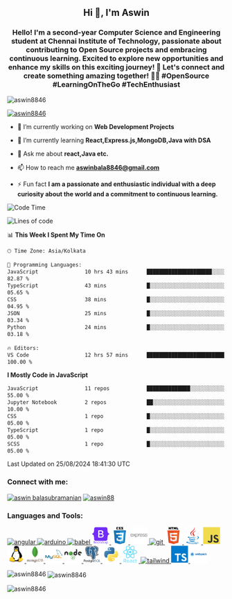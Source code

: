 <h2 align="center">Hi 👋, I'm Aswin</h1>
<h3 align="center">Hello! I'm a second-year Computer Science and Engineering student at Chennai Institute of Technology, passionate about contributing to Open Source projects and embracing continuous learning. Excited to explore new opportunities and enhance my skills on this exciting journey! 🚀 Let's connect and create something amazing together! 👨‍💻 #OpenSource #LearningOnTheGo #TechEnthusiast</h3>

<p align="left"> <img src="https://komarev.com/ghpvc/?username=aswin8846&label=Profile%20views&color=0e75b6&style=flat" alt="aswin8846" /> </p>

<p align="left"> <a href="https://github.com/ryo-ma/github-profile-trophy"><img src="https://github-profile-trophy.vercel.app/?username=aswin8846" alt="aswin8846" /></a> </p>

- 🔭 I’m currently working on **Web Development Projects**

- 🌱 I’m currently learning **React,Express.js,MongoDB,Java with DSA**

- 💬 Ask me about **react,Java etc.**

- 📫 How to reach me **aswinbala8846@gmail.com**

- ⚡ Fun fact **I am a passionate and enthusiastic individual with a deep curiosity about the world and a commitment to continuous learning.**

<!--START_SECTION:waka-->
![Code Time](http://img.shields.io/badge/Code%20Time-62%20hrs%2021%20mins-blue)

![Lines of code](https://img.shields.io/badge/From%20Hello%20World%20I%27ve%20Written-465.2%20thousand%20lines%20of%20code-blue)

📊 **This Week I Spent My Time On** 

```text
🕑︎ Time Zone: Asia/Kolkata

💬 Programming Languages: 
JavaScript               10 hrs 43 mins      █████████████████████░░░░   82.87 % 
TypeScript               43 mins             █░░░░░░░░░░░░░░░░░░░░░░░░   05.65 % 
CSS                      38 mins             █░░░░░░░░░░░░░░░░░░░░░░░░   04.95 % 
JSON                     25 mins             █░░░░░░░░░░░░░░░░░░░░░░░░   03.34 % 
Python                   24 mins             █░░░░░░░░░░░░░░░░░░░░░░░░   03.18 % 

🔥 Editors: 
VS Code                  12 hrs 57 mins      █████████████████████████   100.00 % 
```

**I Mostly Code in JavaScript** 

```text
JavaScript               11 repos            ██████████████░░░░░░░░░░░   55.00 % 
Jupyter Notebook         2 repos             ██░░░░░░░░░░░░░░░░░░░░░░░   10.00 % 
CSS                      1 repo              █░░░░░░░░░░░░░░░░░░░░░░░░   05.00 % 
TypeScript               1 repo              █░░░░░░░░░░░░░░░░░░░░░░░░   05.00 % 
SCSS                     1 repo              █░░░░░░░░░░░░░░░░░░░░░░░░   05.00 % 
```




 Last Updated on 25/08/2024 18:41:30 UTC
<!--END_SECTION:waka-->

<h3 align="left">Connect with me:</h3>
<p align="left">
<a href="https://www.linkedin.com/in/b-a-aswin-b4a74525b/" target="blank"><img align="center" src="https://raw.githubusercontent.com/rahuldkjain/github-profile-readme-generator/master/src/images/icons/Social/linked-in-alt.svg" alt="aswin balasubramanian" height="30" width="40" /></a>
<a href="https://www.leetcode.com/aswin88" target="blank"><img align="center" src="https://raw.githubusercontent.com/rahuldkjain/github-profile-readme-generator/master/src/images/icons/Social/leet-code.svg" alt="aswin88" height="30" width="40" /></a>
</p>

<h3 align="left">Languages and Tools:</h3>
<p align="left"> <a href="https://angular.io" target="_blank" rel="noreferrer"> <img src="https://angular.io/assets/images/logos/angular/angular.svg" alt="angular" width="40" height="40"/> </a> <a href="https://www.arduino.cc/" target="_blank" rel="noreferrer"> <img src="https://cdn.worldvectorlogo.com/logos/arduino-1.svg" alt="arduino" width="40" height="40"/> </a> <a href="https://babeljs.io/" target="_blank" rel="noreferrer"> <img src="https://www.vectorlogo.zone/logos/babeljs/babeljs-icon.svg" alt="babel" width="40" height="40"/> </a> <a href="https://getbootstrap.com" target="_blank" rel="noreferrer"> <img src="https://raw.githubusercontent.com/devicons/devicon/master/icons/bootstrap/bootstrap-plain-wordmark.svg" alt="bootstrap" width="40" height="40"/> </a> <a href="https://www.w3schools.com/css/" target="_blank" rel="noreferrer"> <img src="https://raw.githubusercontent.com/devicons/devicon/master/icons/css3/css3-original-wordmark.svg" alt="css3" width="40" height="40"/> </a> <a href="https://expressjs.com" target="_blank" rel="noreferrer"> <img src="https://raw.githubusercontent.com/devicons/devicon/master/icons/express/express-original-wordmark.svg" alt="express" width="40" height="40"/> </a> <a href="https://git-scm.com/" target="_blank" rel="noreferrer"> <img src="https://www.vectorlogo.zone/logos/git-scm/git-scm-icon.svg" alt="git" width="40" height="40"/> </a> <a href="https://www.w3.org/html/" target="_blank" rel="noreferrer"> <img src="https://raw.githubusercontent.com/devicons/devicon/master/icons/html5/html5-original-wordmark.svg" alt="html5" width="40" height="40"/> </a> <a href="https://www.java.com" target="_blank" rel="noreferrer"> <img src="https://raw.githubusercontent.com/devicons/devicon/master/icons/java/java-original.svg" alt="java" width="40" height="40"/> </a> <a href="https://developer.mozilla.org/en-US/docs/Web/JavaScript" target="_blank" rel="noreferrer"> <img src="https://raw.githubusercontent.com/devicons/devicon/master/icons/javascript/javascript-original.svg" alt="javascript" width="40" height="40"/> </a> <a href="https://www.linux.org/" target="_blank" rel="noreferrer"> <img src="https://raw.githubusercontent.com/devicons/devicon/master/icons/linux/linux-original.svg" alt="linux" width="40" height="40"/> </a> <a href="https://www.mongodb.com/" target="_blank" rel="noreferrer"> <img src="https://raw.githubusercontent.com/devicons/devicon/master/icons/mongodb/mongodb-original-wordmark.svg" alt="mongodb" width="40" height="40"/> </a> <a href="https://www.mysql.com/" target="_blank" rel="noreferrer"> <img src="https://raw.githubusercontent.com/devicons/devicon/master/icons/mysql/mysql-original-wordmark.svg" alt="mysql" width="40" height="40"/> </a> <a href="https://nodejs.org" target="_blank" rel="noreferrer"> <img src="https://raw.githubusercontent.com/devicons/devicon/master/icons/nodejs/nodejs-original-wordmark.svg" alt="nodejs" width="40" height="40"/> </a> <a href="https://www.postgresql.org" target="_blank" rel="noreferrer"> <img src="https://raw.githubusercontent.com/devicons/devicon/master/icons/postgresql/postgresql-original-wordmark.svg" alt="postgresql" width="40" height="40"/> </a> <a href="https://www.python.org" target="_blank" rel="noreferrer"> <img src="https://raw.githubusercontent.com/devicons/devicon/master/icons/python/python-original.svg" alt="python" width="40" height="40"/> </a> <a href="https://reactjs.org/" target="_blank" rel="noreferrer"> <img src="https://raw.githubusercontent.com/devicons/devicon/master/icons/react/react-original-wordmark.svg" alt="react" width="40" height="40"/> </a> <a href="https://tailwindcss.com/" target="_blank" rel="noreferrer"> <img src="https://www.vectorlogo.zone/logos/tailwindcss/tailwindcss-icon.svg" alt="tailwind" width="40" height="40"/> </a> <a href="https://www.typescriptlang.org/" target="_blank" rel="noreferrer"> <img src="https://raw.githubusercontent.com/devicons/devicon/master/icons/typescript/typescript-original.svg" alt="typescript" width="40" height="40"/> </a> <a href="https://webpack.js.org" target="_blank" rel="noreferrer"> <img src="https://raw.githubusercontent.com/devicons/devicon/d00d0969292a6569d45b06d3f350f463a0107b0d/icons/webpack/webpack-original-wordmark.svg" alt="webpack" width="40" height="40"/> </a> </p>

<p><img align="left" src="https://github-readme-stats.vercel.app/api/top-langs?username=aswin8846&show_icons=true&locale=en&layout=compact" alt="aswin8846" /></p>

<p>&nbsp;<img align="center" src="https://github-readme-stats.vercel.app/api?username=aswin8846&show_icons=true&locale=en" alt="aswin8846" /></p>

<p><img align="center" src="https://github-readme-streak-stats.herokuapp.com/?user=aswin8846&" alt="aswin8846" /></p>
